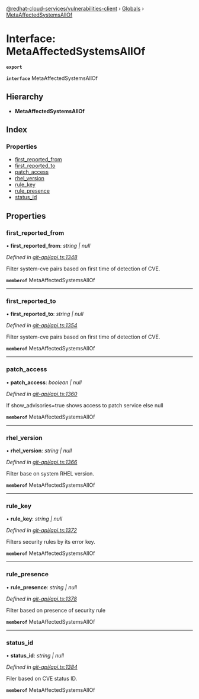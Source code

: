 [@redhat-cloud-services/vulnerabilities-client](../README.md) › [Globals](../globals.md) › [MetaAffectedSystemsAllOf](metaaffectedsystemsallof.md)

# Interface: MetaAffectedSystemsAllOf

**`export`** 

**`interface`** MetaAffectedSystemsAllOf

## Hierarchy

* **MetaAffectedSystemsAllOf**

## Index

### Properties

* [first_reported_from](metaaffectedsystemsallof.md#first_reported_from)
* [first_reported_to](metaaffectedsystemsallof.md#first_reported_to)
* [patch_access](metaaffectedsystemsallof.md#patch_access)
* [rhel_version](metaaffectedsystemsallof.md#rhel_version)
* [rule_key](metaaffectedsystemsallof.md#rule_key)
* [rule_presence](metaaffectedsystemsallof.md#rule_presence)
* [status_id](metaaffectedsystemsallof.md#status_id)

## Properties

###  first_reported_from

• **first_reported_from**: *string | null*

*Defined in [git-api/api.ts:1348](https://github.com/RedHatInsights/javascript-clients/blob/master/packages/vulnerabilities/git-api/api.ts#L1348)*

Filter system-cve pairs based on first time of detection of CVE.

**`memberof`** MetaAffectedSystemsAllOf

___

###  first_reported_to

• **first_reported_to**: *string | null*

*Defined in [git-api/api.ts:1354](https://github.com/RedHatInsights/javascript-clients/blob/master/packages/vulnerabilities/git-api/api.ts#L1354)*

Filter system-cve pairs based on first time of detection of CVE.

**`memberof`** MetaAffectedSystemsAllOf

___

###  patch_access

• **patch_access**: *boolean | null*

*Defined in [git-api/api.ts:1360](https://github.com/RedHatInsights/javascript-clients/blob/master/packages/vulnerabilities/git-api/api.ts#L1360)*

If show_advisories=true shows access to patch service else null

**`memberof`** MetaAffectedSystemsAllOf

___

###  rhel_version

• **rhel_version**: *string | null*

*Defined in [git-api/api.ts:1366](https://github.com/RedHatInsights/javascript-clients/blob/master/packages/vulnerabilities/git-api/api.ts#L1366)*

Filter base on system RHEL version.

**`memberof`** MetaAffectedSystemsAllOf

___

###  rule_key

• **rule_key**: *string | null*

*Defined in [git-api/api.ts:1372](https://github.com/RedHatInsights/javascript-clients/blob/master/packages/vulnerabilities/git-api/api.ts#L1372)*

Filters security rules by its error key.

**`memberof`** MetaAffectedSystemsAllOf

___

###  rule_presence

• **rule_presence**: *string | null*

*Defined in [git-api/api.ts:1378](https://github.com/RedHatInsights/javascript-clients/blob/master/packages/vulnerabilities/git-api/api.ts#L1378)*

Filter based on presence of security rule

**`memberof`** MetaAffectedSystemsAllOf

___

###  status_id

• **status_id**: *string | null*

*Defined in [git-api/api.ts:1384](https://github.com/RedHatInsights/javascript-clients/blob/master/packages/vulnerabilities/git-api/api.ts#L1384)*

Filer based on CVE status ID.

**`memberof`** MetaAffectedSystemsAllOf

